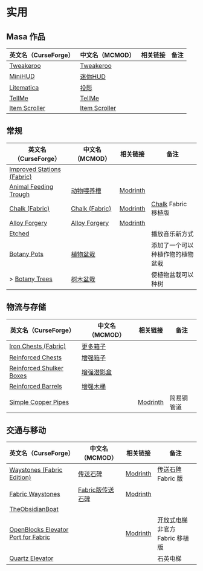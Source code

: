 # 实用

## Masa 作品

| 英文名（CurseForge）                                                        | 中文名（MCMOD）                                       | 相关链接 | 备注 |
| --------------------------------------------------------------------------- | ----------------------------------------------------- | -------- | ---- |
| [Tweakeroo](https://www.curseforge.com/minecraft/mc-mods/tweakeroo)         | [Tweakeroo](https://www.mcmod.cn/class/2230.html)     |          |      |
| [MiniHUD](https://www.curseforge.com/minecraft/mc-mods/minihud)             | [迷你HUD](https://www.mcmod.cn/class/2311.html)       |          |      |
| [Litematica](https://www.curseforge.com/minecraft/mc-mods/litematica)       | [投影](https://www.mcmod.cn/class/2261.html)          |          |      |
| [TellMe](https://www.curseforge.com/minecraft/mc-mods/tellme)               | [TellMe](https://www.mcmod.cn/class/2982.html)        |          |      |
| [Item Scroller](https://www.curseforge.com/minecraft/mc-mods/item-scroller) | [Item Scroller](https://www.mcmod.cn/class/1529.html) |          |      |

## 常规

| 英文名（CurseForge）                                                                         | 中文名（MCMOD）                                        | 相关链接                                                   | 备注                                                                      |
| -------------------------------------------------------------------------------------------- | ------------------------------------------------------ | ---------------------------------------------------------- | ------------------------------------------------------------------------- |
| [Improved Stations (Fabric)](https://www.curseforge.com/minecraft/mc-mods/improved-stations) |                                                        |                                                            |                                                                           |
| [Animal Feeding Trough](https://www.curseforge.com/minecraft/mc-mods/animal-feeding-trough)  | [动物喂养槽](https://www.mcmod.cn/class/3608.html)     | [Modrinth](https://modrinth.com/mod/animal_feeding_trough) |                                                                           |
| [Chalk (Fabric)](https://www.curseforge.com/minecraft/mc-mods/chalk-fabric)                  | [Chalk (Fabric)](https://www.mcmod.cn/class/4997.html) | [Modrinth](https://modrinth.com/mod/chalk)                 | [Chalk](https://www.curseforge.com/minecraft/mc-mods/chalk) Fabric 移植版 |
| [Alloy Forgery](https://www.curseforge.com/minecraft/mc-mods/alloy-forgery)                  | [Alloy Forgery](https://www.mcmod.cn/class/4958.html)  | [Modrinth](https://modrinth.com/mod/alloy-forgery)         |                                                                           |
| [Etched](https://www.curseforge.com/minecraft/mc-mods/etched)                                |                                                        |                                                            | 播放音乐新方式                                                            |
| [Botany Pots](https://www.curseforge.com/minecraft/mc-mods/botany-pots)                      | [植物盆栽](https://www.mcmod.cn/class/3499.html)       |                                                            | 添加了一个可以种植作物的植物盆栽                                          |
| > [Botany Trees](https://www.curseforge.com/minecraft/mc-mods/botany-trees)                  | [树木盆栽](https://www.mcmod.cn/class/3491.html)       |                                                            | 使植物盆栽可以种树                                                        |

## 物流与存储

| 英文名（CurseForge）                                                                              | 中文名（MCMOD）                                    | 相关链接                                                 | 备注       |
| ------------------------------------------------------------------------------------------------- | -------------------------------------------------- | -------------------------------------------------------- | ---------- |
| [Iron Chests (Fabric)](https://www.curseforge.com/minecraft/mc-mods/iron-chests-for-fabric)       | [更多箱子](https://www.mcmod.cn/class/20.html)     |                                                          |            |
| [Reinforced Chests](https://www.curseforge.com/minecraft/mc-mods/reinforced-chests)               | [增强箱子](https://www.mcmod.cn/class/5577.html)   |                                                          |            |
| [Reinforced Shulker Boxes](https://www.curseforge.com/minecraft/mc-mods/reinforced-shulker-boxes) | [增强潜影盒](https://www.mcmod.cn/class/5575.html) |                                                          |            |
| [Reinforced Barrels](https://www.curseforge.com/minecraft/mc-mods/reinforced-barrels)             | [增强木桶](https://www.mcmod.cn/class/5015.html)   |                                                          |            |
| [Simple Copper Pipes](https://www.curseforge.com/minecraft/mc-mods/simple-copper-pipes)           |                                                    | [Modrinth](https://modrinth.com/mod/simple-copper-pipes) | 简易铜管道 |

## 交通与移动

| 英文名（CurseForge）                                                                                               | 中文名（MCMOD）                                          | 相关链接                                                | 备注                                                                    |
| ------------------------------------------------------------------------------------------------------------------ | -------------------------------------------------------- | ------------------------------------------------------- | ----------------------------------------------------------------------- |
| [Waystones (Fabric Edition)](https://www.curseforge.com/minecraft/mc-mods/waystones-fabric)                        | [传送石碑](https://www.mcmod.cn/class/1339.html)         | [Modrinth](https://modrinth.com/mod/waystones)          | [传送石碑](https://www.mcmod.cn/class/1339.html) Fabric 版              |
| [Fabric Waystones](https://www.curseforge.com/minecraft/mc-mods/fabric-waystones)                                  | [Fabric版传送石碑](https://www.mcmod.cn/class/4333.html) | [Modrinth](https://modrinth.com/mod/fwaystones)         |                                                                         |
| [TheObsidianBoat](https://www.curseforge.com/minecraft/mc-mods/theobsidianboat)                                    |                                                          |                                                         |                                                                         |
| [OpenBlocks Elevator Port for Fabric](https://www.curseforge.com/minecraft/mc-mods/openblocks-elevator-for-fabric) |                                                          | [Modrinth](https://modrinth.com/mod/elevatormod_fabric) | [开放式电梯](https://www.mcmod.cn/class/3345.html) 非官方 Fabric 移植版 |
| [Quartz Elevator](https://www.curseforge.com/minecraft/mc-mods/quartz-elevator)                                    |                                                          |                                                         | 石英电梯                                                                |
